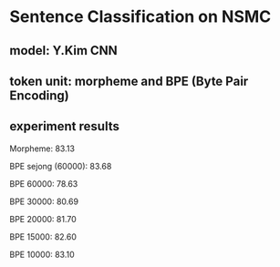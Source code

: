 # Sentence Classification on NSMC
## model: Y.Kim CNN
## token unit: morpheme and BPE (Byte Pair Encoding)
## experiment results
Morpheme: 83.13

BPE sejong (60000): 83.68

BPE 60000: 78.63

BPE 30000: 80.69

BPE 20000: 81.70

BPE 15000: 82.60

BPE 10000: 83.10
